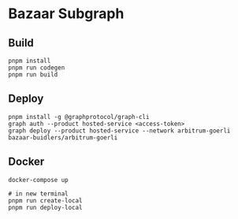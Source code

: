 # Bazaar Subgraph

## Build

```
pnpm install
pnpm run codegen
pnpm run build
```

## Deploy

```
pnpm install -g @graphprotocol/graph-cli
graph auth --product hosted-service <access-token>
graph deploy --product hosted-service --network arbitrum-goerli bazaar-buidlers/arbitrum-goerli
```

## Docker

```
docker-compose up

# in new terminal
pnpm run create-local
pnpm run deploy-local
```
